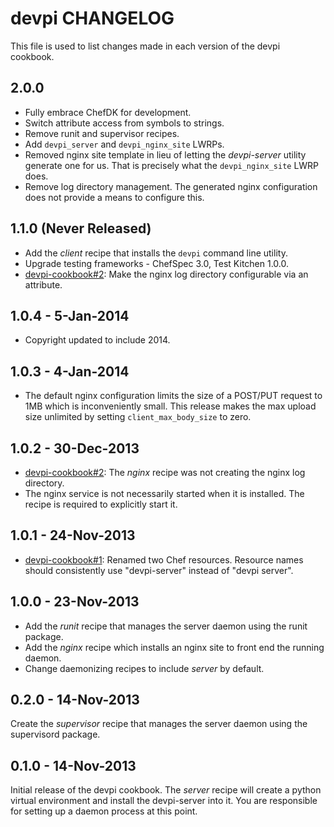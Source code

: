 # devpi CHANGELOG

This file is used to list changes made in each version of the devpi cookbook.

## 2.0.0
- Fully embrace ChefDK for development.
- Switch attribute access from symbols to strings.
- Remove runit and supervisor recipes.
- Add `devpi_server` and `devpi_nginx_site` LWRPs.
- Removed nginx site template in lieu of letting the *devpi-server* utility
  generate one for us.  That is precisely what the `devpi_nginx_site` LWRP
  does.
- Remove log directory management.  The generated nginx configuration does
  not provide a means to configure this.

## 1.1.0 (Never Released)
- Add the *client* recipe that installs the `devpi` command line utility.
- Upgrade testing frameworks - ChefSpec 3.0, Test Kitchen 1.0.0.
- [devpi-cookbook#2](https://github.com/dave-shawley/devpi-cookbook/issues/2):
  Make the nginx log directory configurable via an attribute.

## 1.0.4 - 5-Jan-2014
- Copyright updated to include 2014.

## 1.0.3 - 4-Jan-2014
- The default nginx configuration limits the size of a POST/PUT request
  to 1MB which is inconveniently small.  This release makes the max upload
  size unlimited by setting `client_max_body_size` to zero.

## 1.0.2 - 30-Dec-2013
- [devpi-cookbook#2](https://github.com/dave-shawley/devpi-cookbook/issues/2):
  The *nginx* recipe was not creating the nginx log directory.
- The nginx service is not necessarily started when it is installed.  The
  recipe is required to explicitly start it.

## 1.0.1 - 24-Nov-2013
- [devpi-cookbook#1](https://github.com/dave-shawley/devpi-cookbook/pull/1):
  Renamed two Chef resources.  Resource names should consistently use
  "devpi-server" instead of "devpi server".

## 1.0.0 - 23-Nov-2013
- Add the *runit* recipe that manages the server daemon using the runit
  package.
- Add the *nginx* recipe which installs an nginx site to front end the running
  daemon.
- Change daemonizing recipes to include *server* by default.

## 0.2.0 - 14-Nov-2013
Create the *supervisor* recipe that manages the server daemon using the
supervisord package.

## 0.1.0 - 14-Nov-2013
Initial release of the devpi cookbook.  The *server* recipe will create
a python virtual environment and install the devpi-server into it.  You
are responsible for setting up a daemon process at this point.
